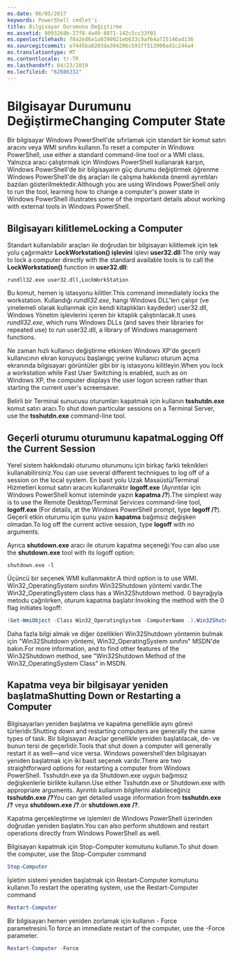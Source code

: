 ```yaml
---
ms.date: 06/05/2017
keywords: PowerShell cmdlet'i
title: Bilgisayar Durumunu Değiştirme
ms.assetid: 8093268b-27f8-4a49-8871-142c5cc33f01
ms.openlocfilehash: f8a2ed6a1a0390021eb633c9af64a725146ad136
ms.sourcegitcommit: e7445ba8203da304286c591ff513900ad1c244a4
ms.translationtype: MT
ms.contentlocale: tr-TR
ms.lasthandoff: 04/23/2019
ms.locfileid: "62086332"
---
```

# <a name="changing-computer-state"></a><span data-ttu-id="f9b2f-103">Bilgisayar Durumunu Değiştirme</span><span class="sxs-lookup"><span data-stu-id="f9b2f-103">Changing Computer State</span></span>

<span data-ttu-id="f9b2f-104">Bir bilgisayar Windows PowerShell'de sıfırlamak için standart bir komut satırı aracını veya WMI sınıfını kullanın.</span><span class="sxs-lookup"><span data-stu-id="f9b2f-104">To reset a computer in Windows PowerShell, use either a standard command-line tool or a WMI class.</span></span> <span data-ttu-id="f9b2f-105">Yalnızca aracı çalıştırmak için Windows PowerShell kullanarak karşın, Windows PowerShell'de bir bilgisayarın güç durumu değiştirmek öğrenme Windows PowerShell'de dış araçları ile çalışma hakkında önemli ayrıntıları bazıları gösterilmektedir.</span><span class="sxs-lookup"><span data-stu-id="f9b2f-105">Although you are using Windows PowerShell only to run the tool, learning how to change a computer's power state in Windows PowerShell illustrates some of the important details about working with external tools in Windows PowerShell.</span></span>

## <a name="locking-a-computer"></a><span data-ttu-id="f9b2f-106">Bilgisayarı kilitleme</span><span class="sxs-lookup"><span data-stu-id="f9b2f-106">Locking a Computer</span></span>

<span data-ttu-id="f9b2f-107">Standart kullanılabilir araçları ile doğrudan bir bilgisayarı kilitlemek için tek yolu çağırmaktır **LockWorkstation() işlevini** işlevi **user32.dll**:</span><span class="sxs-lookup"><span data-stu-id="f9b2f-107">The only way to lock a computer directly with the standard available tools is to call the **LockWorkstation()** function in **user32.dll**:</span></span>

```
rundll32.exe user32.dll,LockWorkStation
```

<span data-ttu-id="f9b2f-108">Bu komut, hemen iş istasyonu kilitler.</span><span class="sxs-lookup"><span data-stu-id="f9b2f-108">This command immediately locks the workstation.</span></span> <span data-ttu-id="f9b2f-109">Kullandığı *rundll32.exe*, hangi Windows DLL'leri çalışır (ve yinelemeli olarak kullanmak için kendi kitaplıkları kaydeder) user32.dll, Windows Yönetim işlevlerini içeren bir kitaplık çalıştırılacak.</span><span class="sxs-lookup"><span data-stu-id="f9b2f-109">It uses *rundll32.exe*, which runs Windows DLLs (and saves their libraries for repeated use) to run user32.dll, a library of Windows management functions.</span></span>

<span data-ttu-id="f9b2f-110">Ne zaman hızlı kullanıcı değiştirme etkinken Windows XP'de geçerli kullanıcının ekran koruyucu başlangıç yerine kullanıcı oturum açma ekranında bilgisayarı görüntüler gibi bir iş istasyonu kilitleyin.</span><span class="sxs-lookup"><span data-stu-id="f9b2f-110">When you lock a workstation while Fast User Switching is enabled, such as on Windows XP, the computer displays the user logon screen rather than starting the current user's screensaver.</span></span>

<span data-ttu-id="f9b2f-111">Belirli bir Terminal sunucusu oturumları kapatmak için kullanın **tsshutdn.exe** komut satırı aracı.</span><span class="sxs-lookup"><span data-stu-id="f9b2f-111">To shut down particular sessions on a Terminal Server, use the **tsshutdn.exe** command-line tool.</span></span>

## <a name="logging-off-the-current-session"></a><span data-ttu-id="f9b2f-112">Geçerli oturumu oturumunu kapatma</span><span class="sxs-lookup"><span data-stu-id="f9b2f-112">Logging Off the Current Session</span></span>

<span data-ttu-id="f9b2f-113">Yerel sistem hakkındaki oturumu oturumunu için birkaç farklı teknikleri kullanabilirsiniz.</span><span class="sxs-lookup"><span data-stu-id="f9b2f-113">You can use several different techniques to log off of a session on the local system.</span></span> <span data-ttu-id="f9b2f-114">En basit yolu Uzak Masaüstü/Terminal Hizmetleri komut satırı aracını kullanmaktır **logoff.exe** (Ayrıntılar için Windows PowerShell komut isteminde yazın **kapatma /?**).</span><span class="sxs-lookup"><span data-stu-id="f9b2f-114">The simplest way is to use the Remote Desktop/Terminal Services command-line tool, **logoff.exe** (For details, at the Windows PowerShell prompt, type **logoff /?**).</span></span> <span data-ttu-id="f9b2f-115">Geçerli etkin oturumu için şunu yazın **kapatma** bağımsız değişken olmadan.</span><span class="sxs-lookup"><span data-stu-id="f9b2f-115">To log off the current active session, type **logoff** with no arguments.</span></span>

<span data-ttu-id="f9b2f-116">Ayrıca **shutdown.exe** aracı ile oturum kapatma seçeneği:</span><span class="sxs-lookup"><span data-stu-id="f9b2f-116">You can also use the **shutdown.exe** tool with its logoff option:</span></span>

```
shutdown.exe -l
```

<span data-ttu-id="f9b2f-117">Üçüncü bir seçenek WMI kullanmaktır.</span><span class="sxs-lookup"><span data-stu-id="f9b2f-117">A third option is to use WMI.</span></span> <span data-ttu-id="f9b2f-118">Win32_OperatingSystem sınıfını Win32Shutdown yöntemi vardır.</span><span class="sxs-lookup"><span data-stu-id="f9b2f-118">The Win32_OperatingSystem class has a Win32Shutdown method.</span></span> <span data-ttu-id="f9b2f-119">0 bayrağıyla metodu çağrılırken, oturum kapatma başlatır:</span><span class="sxs-lookup"><span data-stu-id="f9b2f-119">Invoking the method with the 0 flag initiates logoff:</span></span>

```powershell
(Get-WmiObject -Class Win32_OperatingSystem -ComputerName .).Win32Shutdown(0)
```

<span data-ttu-id="f9b2f-120">Daha fazla bilgi almak ve diğer özellikleri Win32Shutdown yöntemin bulmak için "Win32Shutdown yöntemi, Win32_OperatingSystem sınıfını" MSDN'de bakın.</span><span class="sxs-lookup"><span data-stu-id="f9b2f-120">For more information, and to find other features of the Win32Shutdown method, see "Win32Shutdown Method of the Win32_OperatingSystem Class" in MSDN.</span></span>

## <a name="shutting-down-or-restarting-a-computer"></a><span data-ttu-id="f9b2f-121">Kapatma veya bir bilgisayar yeniden başlatma</span><span class="sxs-lookup"><span data-stu-id="f9b2f-121">Shutting Down or Restarting a Computer</span></span>

<span data-ttu-id="f9b2f-122">Bilgisayarları yeniden başlatma ve kapatma genellikle aynı görevi türleridir.</span><span class="sxs-lookup"><span data-stu-id="f9b2f-122">Shutting down and restarting computers are generally the same types of task.</span></span> <span data-ttu-id="f9b2f-123">Bir bilgisayarı Araçlar genellikle yeniden başlatılacak, de- ve bunun tersi de geçerlidir.</span><span class="sxs-lookup"><span data-stu-id="f9b2f-123">Tools that shut down a computer will generally restart it as well—and vice versa.</span></span> <span data-ttu-id="f9b2f-124">Windows powershell'den bilgisayarı yeniden başlatmak için iki basit seçenek vardır.</span><span class="sxs-lookup"><span data-stu-id="f9b2f-124">There are two straightforward options for restarting a computer from Windows PowerShell.</span></span> <span data-ttu-id="f9b2f-125">Tsshutdn.exe ya da Shutdown.exe uygun bağımsız değişkenlerle birlikte kullanın.</span><span class="sxs-lookup"><span data-stu-id="f9b2f-125">Use either Tsshutdn.exe or Shutdown.exe with appropriate arguments.</span></span> <span data-ttu-id="f9b2f-126">Ayrıntılı kullanım bilgilerini alabileceğiniz **tsshutdn.exe /?**</span><span class="sxs-lookup"><span data-stu-id="f9b2f-126">You can get detailed usage information from **tsshutdn.exe /?**</span></span> <span data-ttu-id="f9b2f-127">veya **shutdown.exe /?**.</span><span class="sxs-lookup"><span data-stu-id="f9b2f-127">or **shutdown.exe /?**.</span></span>

<span data-ttu-id="f9b2f-128">Kapatma gerçekleştirme ve işlemleri de Windows PowerShell üzerinden doğrudan yeniden başlatın.</span><span class="sxs-lookup"><span data-stu-id="f9b2f-128">You can also perform shutdown and restart operations directly from Windows PowerShell as well.</span></span>

<span data-ttu-id="f9b2f-129">Bilgisayarı kapatmak için Stop-Computer komutunu kullanın.</span><span class="sxs-lookup"><span data-stu-id="f9b2f-129">To shut down the computer, use the Stop-Computer command</span></span>

```powershell
Stop-Computer
```

<span data-ttu-id="f9b2f-130">İşletim sistemi yeniden başlatmak için Restart-Computer komutunu kullanın.</span><span class="sxs-lookup"><span data-stu-id="f9b2f-130">To restart the operating system, use the Restart-Computer command</span></span>

```powershell
Restart-Computer
```

<span data-ttu-id="f9b2f-131">Bir bilgisayarı hemen yeniden zorlamak için kullanın - Force parametresini.</span><span class="sxs-lookup"><span data-stu-id="f9b2f-131">To force an immediate restart of the computer, use the -Force parameter.</span></span>

```powershell
Restart-Computer -Force
```
